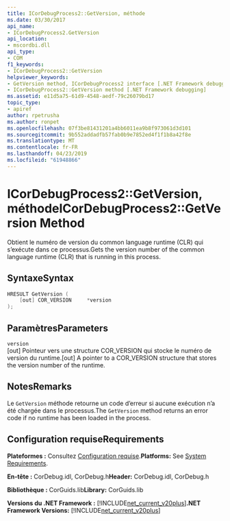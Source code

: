 ```yaml
---
title: ICorDebugProcess2::GetVersion, méthode
ms.date: 03/30/2017
api_name:
- ICorDebugProcess2.GetVersion
api_location:
- mscordbi.dll
api_type:
- COM
f1_keywords:
- ICorDebugProcess2::GetVersion
helpviewer_keywords:
- GetVersion method, ICorDebugProcess2 interface [.NET Framework debugging]
- ICorDebugProcess2::GetVersion method [.NET Framework debugging]
ms.assetid: e11d5a75-61d9-4548-aedf-79c26079bd17
topic_type:
- apiref
author: rpetrusha
ms.author: ronpet
ms.openlocfilehash: 07f3be81431201a4bb6011ea9b8f973061d3d101
ms.sourcegitcommit: 9b552addadfb57fab0b9e7852ed4f1f1b8a42f8e
ms.translationtype: MT
ms.contentlocale: fr-FR
ms.lasthandoff: 04/23/2019
ms.locfileid: "61948866"
---
```

# <a name="icordebugprocess2getversion-method"></a><span data-ttu-id="ef379-102">ICorDebugProcess2::GetVersion, méthode</span><span class="sxs-lookup"><span data-stu-id="ef379-102">ICorDebugProcess2::GetVersion Method</span></span>

<span data-ttu-id="ef379-103">Obtient le numéro de version du common language runtime (CLR) qui s’exécute dans ce processus.</span><span class="sxs-lookup"><span data-stu-id="ef379-103">Gets the version number of the common language runtime (CLR) that is running in this process.</span></span>

## <a name="syntax"></a><span data-ttu-id="ef379-104">Syntaxe</span><span class="sxs-lookup"><span data-stu-id="ef379-104">Syntax</span></span>

```cpp
HRESULT GetVersion (
    [out] COR_VERSION     *version
);
```

## <a name="parameters"></a><span data-ttu-id="ef379-105">Paramètres</span><span class="sxs-lookup"><span data-stu-id="ef379-105">Parameters</span></span>

`version`\
<span data-ttu-id="ef379-106">[out] Pointeur vers une structure COR_VERSION qui stocke le numéro de version du runtime.</span><span class="sxs-lookup"><span data-stu-id="ef379-106">[out] A pointer to a COR_VERSION structure that stores the version number of the runtime.</span></span>

## <a name="remarks"></a><span data-ttu-id="ef379-107">Notes</span><span class="sxs-lookup"><span data-stu-id="ef379-107">Remarks</span></span>

<span data-ttu-id="ef379-108">Le `GetVersion` méthode retourne un code d’erreur si aucune exécution n’a été chargée dans le processus.</span><span class="sxs-lookup"><span data-stu-id="ef379-108">The `GetVersion` method returns an error code if no runtime has been loaded in the process.</span></span>

## <a name="requirements"></a><span data-ttu-id="ef379-109">Configuration requise</span><span class="sxs-lookup"><span data-stu-id="ef379-109">Requirements</span></span>

<span data-ttu-id="ef379-110">**Plateformes :** Consultez [Configuration requise](../../../../docs/framework/get-started/system-requirements.md).</span><span class="sxs-lookup"><span data-stu-id="ef379-110">**Platforms:** See [System Requirements](../../../../docs/framework/get-started/system-requirements.md).</span></span>

<span data-ttu-id="ef379-111">**En-tête :** CorDebug.idl, CorDebug.h</span><span class="sxs-lookup"><span data-stu-id="ef379-111">**Header:** CorDebug.idl, CorDebug.h</span></span>

<span data-ttu-id="ef379-112">**Bibliothèque :** CorGuids.lib</span><span class="sxs-lookup"><span data-stu-id="ef379-112">**Library:** CorGuids.lib</span></span>

<span data-ttu-id="ef379-113">**Versions du .NET Framework :** [!INCLUDE[net_current_v20plus](../../../../includes/net-current-v20plus-md.md)]</span><span class="sxs-lookup"><span data-stu-id="ef379-113">**.NET Framework Versions:** [!INCLUDE[net_current_v20plus](../../../../includes/net-current-v20plus-md.md)]</span></span>
